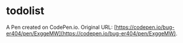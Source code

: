 # todolist

A Pen created on CodePen.io. Original URL: [https://codepen.io/bug-er404/pen/ExggeMW](https://codepen.io/bug-er404/pen/ExggeMW).



